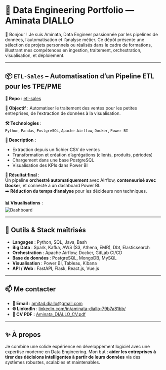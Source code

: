 
# 🧩 Data Engineering Portfolio — Aminata DIALLO

👋 Bonjour ! Je suis Aminata, Data Engineer passionnée par les pipelines de données, l’automatisation et l’analyse métier. Ce dépôt présente une sélection de projets personnels ou réalisés dans le cadre de formations, illustrant mes compétences en ingestion, traitement, orchestration, visualisation, et déploiement.

---

## 📦 `ETL-Sales` – Automatisation d’un Pipeline ETL pour les TPE/PME
**🔗 Repo** : [etl-sales](https://github.com/MinaDiallo/Sales-ETL-Pipeline)

**📌 Objectif** : Automatiser le traitement des ventes pour les petites entreprises, de l’extraction de données à la visualisation.

**🛠️ Technologies** :  
`Python`, `Pandas`, `PostgreSQL`, `Apache Airflow`, `Docker`, `Power BI`

**📄 Description** :
- Extraction depuis un fichier CSV de ventes
- Transformation et création d’agrégations (clients, produits, périodes)
- Chargement dans une base PostgreSQL
- Visualisation des KPIs dans Power BI

**🎯 Résultat final** :  
Un pipeline **orchestré automatiquement** avec Airflow, **conteneurisé avec Docker**, et connecté à un dashboard Power BI.  
➡️ **Réduction du temps d’analyse** pour les décideurs non techniques.

**📊 Visualisations** :  
![Dashboard]([./etl-sales/docs/images/Visuel_data_sales.png](https://github.com/MinaDiallo/Sales-ETL-Pipeline/docs/images/Visuel_data_sales.png))

---

## 🧰 Outils & Stack maîtrisés

- **Langages** : Python, SQL, Java, Bash
- **Big Data** : Spark, Kafka, AWS (S3, Athena, EMR), Dbt, Elasticsearch
- **Orchestration** : Apache Airflow, Docker, GitLab CI/CD
- **Base de données** : PostgreSQL, MongoDB, MySQL
- **Visualisation** : Power BI, Tableau, Kibana
- **API / Web** : FastAPI, Flask, React.js, Vue.js

---

## 📫 Me contacter

- **📧 Email** : amitad.diallo@gmail.com  
- **🌐 LinkedIn** : [linkedin.com/in/aminata-diallo-79b7a81bb/](https://www.linkedin.com/in/aminata-diallo-79b7a81bb/)  
- **📁 CV PDF** : [Aminata_DIALLO_CV.pdf](./Aminata_DIALLO_CV.pdf)

---

## ✨ À propos

Je combine une solide expérience en développement logiciel avec une expertise moderne en Data Engineering. Mon but : **aider les entreprises à tirer des décisions intelligentes à partir de leurs données** via des systèmes robustes, scalables et maintenables.

